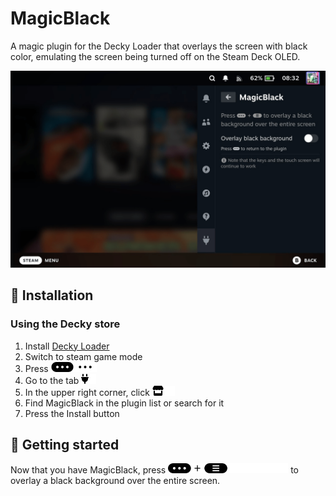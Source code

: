 # MagicBlack

A magic plugin for the Decky Loader that overlays the screen with black color, emulating the screen being turned off on the Steam Deck OLED.

![](./docs/images/screenshot-1.png)

## 💾 Installation

### Using the Decky store

1. Install [Decky Loader](https://github.com/SteamDeckHomebrew/decky-loader/tree/main?tab=readme-ov-file#-installation)
2. Switch to steam game mode
3. Press <img src="./docs/images/dark/qam.svg#gh-light-mode-only" height=16><img src="./docs/images/light/qam.svg#gh-dark-mode-only" height=16>
4. Go to the tab <img src="./docs/images/dark/plug.svg#gh-light-mode-only" height=16><img src="./docs/images/light/plug.svg#gh-dark-mode-only" height=16>
5. In the upper right corner, click <img src="./docs/images/dark/store.svg#gh-light-mode-only" height=16><img src="./docs/images/light/store.svg#gh-dark-mode-only" height=16>
6. Find MagicBlack in the plugin list or search for it
7. Press the Install button

## 🚀 Getting started

Now that you have MagicBlack, press <img src="./docs/images/dark/shortcut1.svg#gh-light-mode-only" height=16><img src="./docs/images/light/shortcut1.svg#gh-dark-mode-only" height=16> to overlay a black background over the entire screen.
